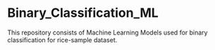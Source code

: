 # Binary_Classification_ML
This repository consists of Machine Learning Models used for binary classification for rice-sample dataset.

